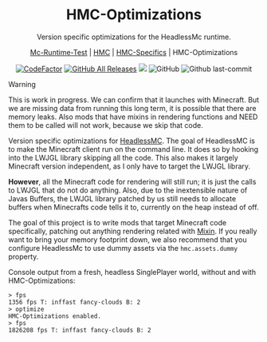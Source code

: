 <h1 align="center" style="font-weight: normal;"><b>HMC-Optimizations</b></h1>
<p align="center">Version specific optimizations for the HeadlessMc runtime.</p>
<p align="center"><a href="https://github.com/3arthqu4ke/mc-runtime-test">Mc-Runtime-Test</a> | <a href="https://github.com/3arthqu4ke/headlessmc">HMC</a> | <a href="https://github.com/3arthqu4ke/hmc-specifics">HMC-Specifics</a> | HMC-Optimizations</p>

<div align="center">

[![CodeFactor](https://www.codefactor.io/repository/github/3arthqu4ke/hmc-optimizations/badge/1.20.4)](https://www.codefactor.io/repository/github/3arthqu4ke/hmc-optimizations/overview/1.20.4)
[![GitHub All Releases](https://img.shields.io/github/downloads/3arthqu4ke/hmc-optimizations/total.svg)](https://github.com/3arthqu4ke/hmc-optimizations/releases)
![](https://github.com/3arthqu4ke/hmc-optimizations/actions/workflows/run-mc-runtime-test.yml/badge.svg)
![GitHub](https://img.shields.io/github/license/3arthqu4ke/hmc-optimizations)
![Github last-commit](https://img.shields.io/github/last-commit/3arthqu4ke/hmc-optimizations)

</div>

> [!WARNING]
> This is work in progress. 
> We can confirm that it launches with Minecraft.
> But we are missing data from running this long term, 
> it is possible that there are memory leaks.
> Also mods that have mixins in rendering functions and NEED
> them to be called will not work, because we skip that code.

Version specific optimizations for [HeadlessMC](https://github.com/3arthqu4ke/headlessmc).
The goal of HeadlessMC is to make the Minecraft client run on the command line. It does so by
hooking into the LWJGL library skipping all the code. This also makes it largely
Minecraft version independent, as I only have to target the LWJGL library.

**However**, all the Minecraft code for rendering will still run;
it is just the calls to LWJGL that do not do anything.
Also, due to the inextensible nature of Javas Buffers, the LWJGL library patched by us still
needs to allocate buffers when Minecrafts code tells it to, currently on the heap instead of off.

The goal of this project is to write mods that target Minecraft code specifically, patching out
anything rendering related with [Mixin](https://github.com/SpongePowered/Mixin).
If you really want to bring your memory footprint down,
we also recommend that you configure HeadlessMc to use
dummy assets via the `hmc.assets.dummy` property.

Console output from a fresh, headless SinglePlayer world, without and with HMC-Optimizations:

```
> fps
1356 fps T: inffast fancy-clouds B: 2
> optimize
HMC-Optimizations enabled.
> fps
1826208 fps T: inffast fancy-clouds B: 2
```
